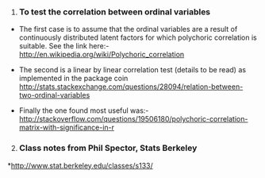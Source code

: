 1. ### To test the correlation between ordinal variables 

* The first case is to assume that the ordinal variables are a result of continuously distributed latent factors for which polychoric correlation is suitable. See the link here:- 
http://en.wikipedia.org/wiki/Polychoric_correlation

* The second is a linear by linear correlation test (details to be read) as implemented in the package coin 
http://stats.stackexchange.com/questions/28094/relation-between-two-ordinal-variables
* Finally the one found most useful was:-
http://stackoverflow.com/questions/19506180/polychoric-correlation-matrix-with-significance-in-r







2. ### Class notes from Phil Spector, Stats Berkeley

*http://www.stat.berkeley.edu/classes/s133/
